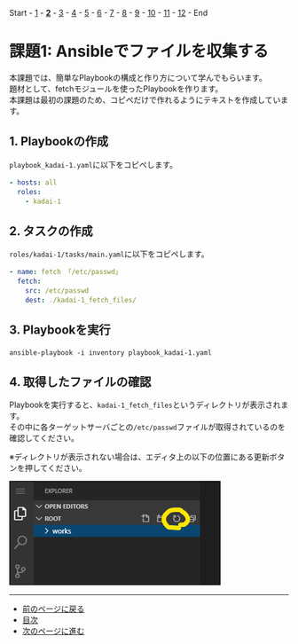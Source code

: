 Start - [1](step1.md) - [**2**](step2.md) - [3](step3.md) - [4](step4.md) - [5](step5.md) - [6](step6.md) - [7](step7.md) - [8](step8.md) - [9](step9.md) - [10](step10.md) - [11](step11.md) - [12](step12.md) - End


# 課題1: Ansibleでファイルを収集する

本課題では、簡単なPlaybookの構成と作り方について学んでもらいます。  
題材として、fetchモジュールを使ったPlaybookを作ります。  
本課題は最初の課題のため、コピペだけで作れるようにテキストを作成しています。

## 1. Playbookの作成

`playbook_kadai-1.yaml`に以下をコピペします。

```yaml
- hosts: all
  roles:
    - kadai-1
```

## 2. タスクの作成

`roles/kadai-1/tasks/main.yaml`に以下をコピペします。

```yaml
- name: fetch 「/etc/passwd」
  fetch:
    src: /etc/passwd
    dest: ./kadai-1_fetch_files/
```

## 3. Playbookを実行

`ansible-playbook -i inventory playbook_kadai-1.yaml`

## 4. 取得したファイルの確認

Playbookを実行すると、`kadai-1_fetch_files`というディレクトリが表示されます。  
その中に各ターゲットサーバごとの`/etc/passwd`ファイルが取得されているのを確認してください。  

※ディレクトリが表示されない場合は、エディタ上の以下の位置にある更新ボタンを押してください。

![](img/refresh.png)

---

- [前のページに戻る](step1.md)
- [目次](README.md)
- [次のページに進む](step3.md)
